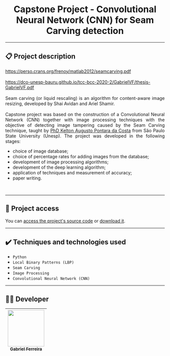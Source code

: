 <h1 align="center">Capstone Project - Convolutional Neural Network (CNN) for Seam Carving detection</h1>

<hr>

## 📋 Project description

<p align="justify">
  <a href='https://perso.crans.org/frenoy/matlab2012/seamcarving.pdf'>https://perso.crans.org/frenoy/matlab2012/seamcarving.pdf</a><br>
  <br>
  <a href='https://dco-unesp-bauru.github.io/tcc-bcc-2020-2/GabrielVF/thesis-GabrielVF.pdf'>https://dco-unesp-bauru.github.io/tcc-bcc-2020-2/GabrielVF/thesis-GabrielVF.pdf</a><br>
  <br>
  Seam carving (or liquid rescaling) is an algorithm for content-aware image resizing, developed by Shai Avidan and Ariel Shamir. <br>
  <br>
  Capstone project was based on the construction of a Convolutional Neural Network (CNN) together with image processing techniques with the objective of detecting image tampering caused by the Seam Carving technique, taught by <a href="https://bv.fapesp.br/pt/pesquisador/666459/kelton-augusto-pontara-da-costa">PhD Kelton Augusto Pontara da Costa</a> from São Paulo State University (Unesp). The project was developed in the following stages: <br>
  <ul>
    <li>choice of image database;</li>
    <li>choice of percentage rates for adding images from the database;</li>
    <li>development of image processing algorithms;</li>
    <li>development of the deep learning algorithm;</li>
    <li>application of techniques and measurement of accuracy;</li>
    <li>paper writing.</li>
  </ul>
  
  <br>  
</p>

<hr>

## 📁 Project access

You can [access the project's source code](https://github.com/GabesSeven/capstone-project-convolutional-neural-network-for-Seam-Carving-detection/) or [download it](https://github.com/GabesSeven/capstone-project-convolutional-neural-network-for-Seam-Carving-detection/archive/refs/heads/main.zip).

<hr>

## ✔️ Techniques and technologies used

- ``Python``
- ``Local Binary Patterns (LBP)``
- ``Seam Carving``
- ``Image Processing``
- ``Convolutional Neural Network (CNN)``

<hr>

## 🧑‍💻 Developer

| [<img src="https://avatars.githubusercontent.com/u/37443722?v=4" width=115><br><sub>Gabriel Ferreira</sub>](https://github.com/GabesSeven)
| :---: 
